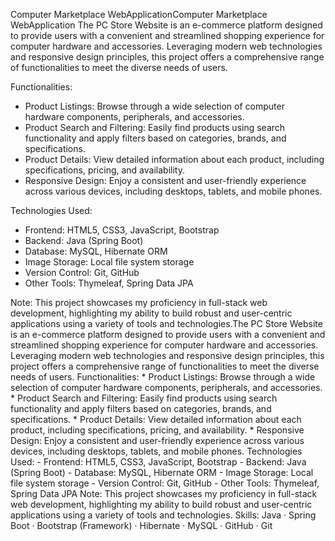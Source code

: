 
Computer Marketplace WebApplicationComputer Marketplace WebApplication
The PC Store Website is an e-commerce platform designed to provide users with a convenient and streamlined shopping experience for computer hardware and accessories. Leveraging modern web technologies and responsive design principles, this project offers a comprehensive range of functionalities to meet the diverse needs of users.

Functionalities:
* Product Listings: Browse through a wide selection of computer hardware components, peripherals, and accessories.
* Product Search and Filtering: Easily find products using search functionality and apply filters based on categories, brands, and specifications.
* Product Details: View detailed information about each product, including specifications, pricing, and availability.
* Responsive Design: Enjoy a consistent and user-friendly experience across various devices, including desktops, tablets, and mobile phones.

Technologies Used:
- Frontend: HTML5, CSS3, JavaScript, Bootstrap
- Backend: Java (Spring Boot)
- Database: MySQL, Hibernate ORM
- Image Storage: Local file system storage
- Version Control: Git, GitHub
- Other Tools: Thymeleaf, Spring Data JPA

Note: This project showcases my proficiency in full-stack web development, 
highlighting my ability to build robust and user-centric applications using a variety of tools and technologies.The PC Store Website is an e-commerce platform designed to provide users with a convenient and streamlined shopping experience for computer hardware and accessories. Leveraging modern web technologies and responsive design principles, this project offers a comprehensive range of functionalities to meet the diverse needs of users. Functionalities: * Product Listings: Browse through a wide selection of computer hardware components, peripherals, and accessories. * Product Search and Filtering: Easily find products using search functionality and apply filters based on categories, brands, and specifications. * Product Details: View detailed information about each product, including specifications, pricing, and availability. * Responsive Design: Enjoy a consistent and user-friendly experience across various devices, including desktops, tablets, and mobile phones. Technologies Used: - Frontend: HTML5, CSS3, JavaScript, Bootstrap - Backend: Java (Spring Boot) - Database: MySQL, Hibernate ORM - Image Storage: Local file system storage - Version Control: Git, GitHub - Other Tools: Thymeleaf, Spring Data JPA Note: This project showcases my proficiency in full-stack web development, highlighting my ability to build robust and user-centric applications using a variety of tools and technologies.
Skills: Java · Spring Boot · Bootstrap (Framework) · Hibernate · MySQL · GitHub · Git 

